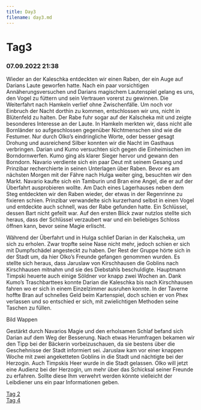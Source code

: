 ```yaml
---
title: Day3
filename: day3.md
--- 
```


# Tag3
### 07.09.2022 21:38
Wieder an der Kaleschka entdeckten wir einen Raben, der ein Auge auf Darians Laute geworfen hatte. Nach ein paar vorsichtigen Annäherungsversuchen und Darians magischem Lautenspiel gelang es uns, den Vogel zu füttern und sein Vertrauen vorerst zu gewinnen. 
Die Weiterfahrt nach Hamkeln verlief ohne Zwischenfälle. Um noch vor Einbruch der Nacht dorthin zu kommen, entschlossen wir uns, nicht in Blütenfeld zu halten. Der Rabe fuhr sogar auf der Kalscheka mit und zeigte besonderes Interesse an der Laute. 
In Hamkeln merkten wir, dass nicht alle Bornländer so aufgeschlossen gegenüber Nichtmenschen sind wie die Festumer. Nur durch Olko’s eindringliche Worte, oder besser gesagt Drohung und ausreichend Silber konnten wir die Nacht im Gasthaus verbringen. 
Darian und Kumo versuchten sich gegen die Einheimischen im Borndornwerfen. Kumo ging als klarer Sieger hervor und gewann den Borndorn. Navario verdiente sich ein paar Deut mit seinem Gesang und Prinzibar recherchierte in seinen Unterlagen über Raben. 
Bevor es am nächsten Morgen mit der Fähre nach Hulga weiter ging, besuchten wir den Markt. Navario kaufte sich ein Tamburin und Bran eine Angel, die er auf der Überfahrt ausprobieren wollte. 
Am Dach eines Lagerhauses neben dem Steg entdeckten wir den Raben wieder, der etwas in der Regenrinne zu fixieren schien. Prinzibar verwandelte sich kurzerhand selbst in einen Vogel und entdeckte auch schnell, was der Rabe gefunden hatte. 
Ein Schlüssel, dessen Bart nicht gefeilt war. Auf den ersten Blick zwar nutzlos stellte sich heraus, dass der Schlüssel verzaubert war und ein beliebiges Schloss öffnen kann, bevor seine Magie erlischt. 

Während der Überfahrt und in Hulga schlief Darian in der Kalscheka, um sich zu erholen. Zwar tropfte seine Nase nicht mehr, jedoch schien er sich mit Dumpfschädel angesteckt zu haben. Der Rest der Gruppe hörte sich in der Stadt um, da hier Olko’s Freunde gefangen genommen wurden. Es stellte sich heraus, dass Jaruslaw von Kirschhausen die Goblins nach Kirschhausen mitnahm und sie des Diebstahls beschuldigte. Hauptmann Timpski heuerte auch einige Söldner vor knapp zwei Wochen an. Dank Kumo’s Traschbarttees konnte Darian die Kaleschka bis nach Kirschhausen fahren wo er sich in einem Einzelzimmer ausruhen konnte. In der Taverne hoffte Bran auf schnelles Geld beim Kartenspiel, doch schien er von Phex verlassen und so entschied er sich, mit zwielichtigen Methoden seine Taschen zu füllen.

Bild Wappen  
 
Gestärkt durch Navarios Magie und den erholsamen Schlaf befand sich Darian auf dem Weg der Besserung. Nach etwas Herumfragen bekamen wir den Tipp bei der Bäckerin vorbeizuschauen, da sie bestens über die Geschehnisse der Stadt informiert sei. Jaruslaw kam vor einer knappen Woche mit zwei angeketteten Goblins in die Stadt und nächtigte bei der Herzogin. Auch Timpskis Heer wurde in die Stadt gelassen. Olko will jetzt eine Audienz bei der Herzogin, um mehr über das Schicksal seiner Freunde zu erfahren. Sollte diese Ihm verwehrt werden könnte vielleicht der Leibdiener uns ein paar Informationen geben.

[Tag 2](day2.md)<br>
[Tag 4](day4.md)
